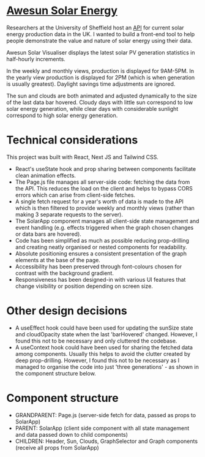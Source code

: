 # [Awesun Solar Energy](https://awesun-solar-visualiser.vercel.app/)

Researchers at the University of Sheffield host an [API](https://docs.google.com/document/d/e/2PACX-1vSDFb-6dJ2kIFZnsl-pBQvcH4inNQCA4lYL9cwo80bEHQeTK8fONLOgDf6Wm4ze_fxonqK3EVBVoAIz/pub) for current solar energy production data in the UK. I wanted to build a front-end tool to help people demonstrate the value and nature of solar energy using their data.

Awesun Solar Visualiser displays the latest solar PV generation statistics in half-hourly increments.

In the weekly and monthly views, production is displayed for 9AM-5PM. In the yearly view production is displayed for 2PM (which is when generation is usually greatest). Daylight savings time adjustments are ignored.

The sun and clouds are both animated and adjusted dynamically to the size of the last data bar hovered. Cloudy days with little sun correspond to low solar energy generation, while clear days with considerable sunlight correspond to high solar energy generation.

# Technical considerations

This project was built with React, Next JS and Tailwind CSS.

- React's useState hook and prop sharing between components facilitate clean animation effects.
- The Page.js file manages all server-side code: fetching the data from the API. This reduces the load on the client and helps to bypass CORS errors which can arise from client-side fetches.
- A single fetch request for a year's worth of data is made to the API which is then filtered to provide weekly and monthly views (rather than making 3 separate requests to the server).
- The SolarApp component manages all client-side state management and event handling (e.g. effects triggered when the graph chosen changes or data bars are hovered).
- Code has been simplified as much as possible reducing prop-drilling and creating neatly organised or nested components for readability.
- Absolute positioning ensures a consistent presentation of the graph elements at the base of the page.
- Accessibility has been preserved through font-colours chosen for contrast with the background gradient.
- Responsiveness has been designed-in with various UI features that change visibility or position depending on screen size.

# Other design decisions

- A useEffect hook could have been used for updating the sunSize state and cloudOpacity state when the last 'barHovered' changed. However, I found this not to be necessary and only cluttered the codebase.
- A useContext hook could have been used for sharing the fetched data among components. Usually this helps to avoid the clutter created by deep prop-drilling. However, I found this not to be necessary as I managed to organise the code into just 'three generations' - as shown in the component structure below.

# Component structure

- GRANDPARENT: Page.js (server-side fetch for data, passed as props to SolarApp)
- PARENT: SolarApp (client side component with all state management and data passed down to child components)
- CHILDREN: Header, Sun, Clouds, GraphSelector and Graph components (receive all props from SolarApp)
